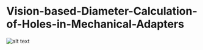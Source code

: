 # Vision-based-Diameter-Calculation-of-Holes-in-Mechanical-Adapters

![alt text](https://github.com/Muhammad-Kazim/Vision-based-Diameter-Calculation-of-Holes-in-Mechanical-Adapters/blob/main/portfolio4.png)
